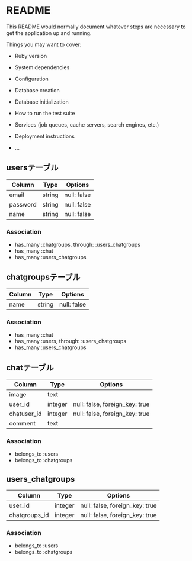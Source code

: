 # README

This README would normally document whatever steps are necessary to get the
application up and running.

Things you may want to cover:

* Ruby version

* System dependencies

* Configuration

* Database creation

* Database initialization

* How to run the test suite

* Services (job queues, cache servers, search engines, etc.)

* Deployment instructions

* ...

## usersテーブル
|Column|Type|Options|
|------|----|-------|
|email|string |null: false|
|password|string |null: false|
|name|string |null: false|
### Association
- has_many :chatgroups, through: :users_chatgroups
- has_many :chat
- has_many :users_chatgroups

## chatgroupsテーブル
|Column|Type|Options|
|------|----|-------|
|name|string|null: false|
### Association
- has_many :chat
- has_many :users, through: :users_chatgroups
- has_many :users_chatgroups

## chatテーブル
|Column|Type|Options|
|------|----|-------|
|image|text|
|user_id|integer|null: false, foreign_key: true|
|chatuser_id|integer|null: false, foreign_key: true|
|comment|text|
### Association
- belongs_to :users
- belongs_to :chatgroups

## users_chatgroups
|Column|Type|Options|
|------|----|-------|
|user_id|integer|null: false, foreign_key: true|
|chatgroups_id|integer|null: false, foreign_key: true|
### Association
- belongs_to :users
- belongs_to :chatgroups

